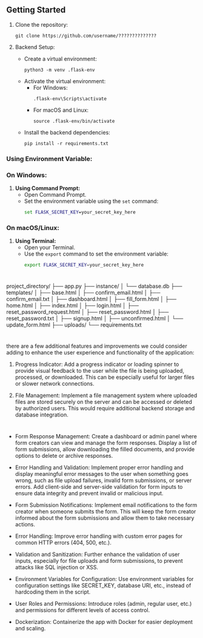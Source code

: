

## Getting Started

1. Clone the repository:

   ```
   git clone https://github.com/username/??????????????
   ```

2. Backend Setup:
   - Create a virtual environment:
     ```
     python3 -m venv .flask-env
     ```
   - Activate the virtual environment:
     - For Windows:
       ```
       .flask-env\Scripts\activate
       ```
     - For macOS and Linux:
       ```
       source .flask-env/bin/activate
       ```
   - Install the backend dependencies:
     ```
     pip install -r requirements.txt
     ```

### Using Environment Variable:
### On Windows:

1. **Using Command Prompt:**
   - Open Command Prompt.
   - Set the environment variable using the `set` command:
     ```cmd
     set FLASK_SECRET_KEY=your_secret_key_here
     ```

### On macOS/Linux:

1. **Using Terminal:**
   - Open your Terminal.
   - Use the `export` command to set the environment variable:
     ```bash
     export FLASK_SECRET_KEY=your_secret_key_here
     ```

# ##########
# #######
project_directory/
├── app.py
├── instance/
│   └── database.db
├── templates/
│   ├── base.html
│   ├── confirm_email.html
│   ├── confirm_email.txt
│   ├── dashboard.html
│   ├── fill_form.html
│   ├── home.html
│   ├── index.html
│   ├── login.html
│   ├── reset_password_request.html
│   ├── reset_password.html
│   ├── reset_password.txt
│   ├── signup.html
│   ├── unconfirmed.html
│   └── update_form.html
├── uploads/
└── requirements.txt
# #########

there are a few additional features and improvements we could consider adding to enhance the user experience and functionality of the application:

1. Progress Indicator: Add a progress indicator or loading spinner to provide visual feedback to the user while the file is being uploaded, processed, or downloaded. This can be especially useful for larger files or slower network connections.

2. File Management: Implement a file management system where uploaded files are stored securely on the server and can be accessed or deleted by authorized users. This would require additional backend storage and database integration.

# ##########

- Form Response Management:
Create a dashboard or admin panel where form creators can view and manage the form responses.
Display a list of form submissions, allow downloading the filled documents, and provide options to delete or archive responses.

- Error Handling and Validation:
Implement proper error handling and display meaningful error messages to the user when something goes wrong, such as file upload failures, invalid form submissions, or server errors.
Add client-side and server-side validation for form inputs to ensure data integrity and prevent invalid or malicious input.

- Form Submission Notifications:
Implement email notifications to the form creator when someone submits the form.
This will keep the form creator informed about the form submissions and allow them to take necessary actions.


- Error Handling: Improve error handling with custom error pages for common HTTP errors (404, 500, etc.).

- Validation and Sanitization: Further enhance the validation of user inputs, especially for file uploads and form submissions, to prevent attacks like SQL injection or XSS.

- Environment Variables for Configuration: Use environment variables for configuration settings like SECRET_KEY, database URI, etc., instead of hardcoding them in the script.

- User Roles and Permissions: Introduce roles (admin, regular user, etc.) and permissions for different levels of access control.

- Dockerization: Containerize the app with Docker for easier deployment and scaling.
# #########
